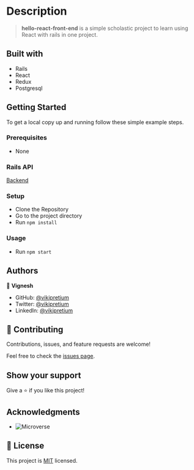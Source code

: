 # Description

> **hello-react-front-end** is a simple scholastic project to learn using React with rails in one project.

## Built with

- Rails
- React
- Redux
- Postgresql

## Getting Started

To get a local copy up and running follow these simple example steps.

### Prerequisites

- None

### Rails API

[Backend](https://github.com/vikipretium/hello_world_backend)

### Setup

- Clone the Repository
- Go to the project directory
- Run `npm install`


### Usage

- Run `npm start`

## Authors

👤 **Vignesh**

- GitHub: [@vikipretium](https://github.com/vikipretium)
- Twitter: [@vikipretium](https://twitter.com/vikipretium)
- LinkedIn: [@vikipretium](https://linkedin.com/in/vikipretium)

## 🤝 Contributing

Contributions, issues, and feature requests are welcome!

Feel free to check the [issues page](../../issues/).

## Show your support

Give a ⭐️ if you like this project!

## Acknowledgments

- ![Microverse](https://img.shields.io/badge/Microverse-blueviolet)

## 📝 License

This project is [MIT](./LICENSE) licensed.
